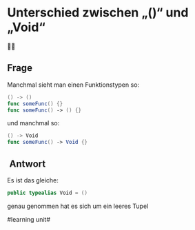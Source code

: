 # Unterschied zwischen „()“ und „Void“
🤷‍♂️

## Frage

Manchmal sieht man einen Funktionstypen so:

```swift
() -> ()
func someFunc() {}
func someFunc() -> () {}
```

und manchmal so:

```swift
() -> Void
func someFunc() -> Void {}
```


##  Antwort

Es ist das gleiche:

```swift
public typealias Void = ()
```

genau genommen hat es sich um ein leeres Tupel

#learning unit#